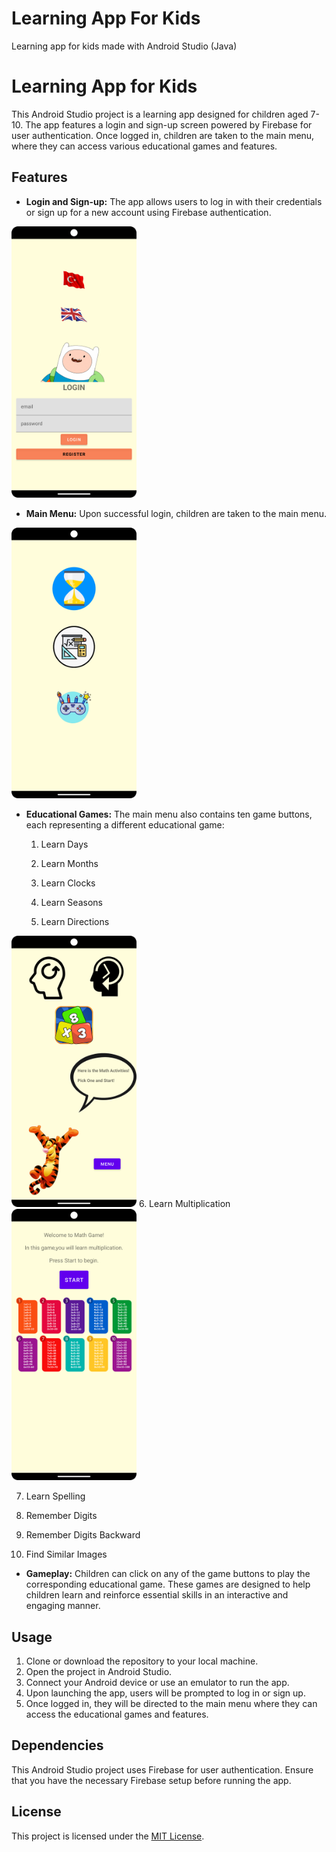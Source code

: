 # Learning App For Kids
 Learning app for kids made with Android Studio (Java)
# Learning App for Kids

This Android Studio project is a learning app designed for children aged 7-10. The app features a login and sign-up screen powered by Firebase for user authentication. Once logged in, children are taken to the main menu, where they can access various educational games and features.

## Features

- **Login and Sign-up:** The app allows users to log in with their credentials or sign up for a new account using Firebase authentication.
<img src="https://github.com/hfgaser/Educational-App-For-Kids/blob/main/EducationalAppProject/Screenshots/ss_login.png" width="200" alt="Main Menu">

- **Main Menu:** Upon successful login, children are taken to the main menu.

<img src="https://github.com/hfgaser/Educational-App-For-Kids/blob/main/EducationalAppProject/Screenshots/ss_menu.png" width="200" alt="Main Menu">

 

- **Educational Games:** The main menu also contains ten game buttons, each representing a different educational game:
  1. Learn Days
   
  2. Learn Months
   
  3. Learn Clocks
   
  4. Learn Seasons

  5. Learn Directions

 <img src="https://github.com/hfgaser/Educational-App-For-Kids/blob/main/EducationalAppProject/Screenshots/ss_math_menu.png" width="200" alt="Main Menu">
  6. Learn Multiplication
 <img src="https://github.com/hfgaser/Educational-App-For-Kids/blob/main/EducationalAppProject/Screenshots/ss_math_game3.png" width="200" alt="Main Menu">
  
  7. Learn Spelling

  8. Remember Digits
   
  9. Remember Digits Backward
   
  10. Find Similar Images

- **Gameplay:** Children can click on any of the game buttons to play the corresponding educational game. These games are designed to help children learn and reinforce essential skills in an interactive and engaging manner.

## Usage

1. Clone or download the repository to your local machine.
2. Open the project in Android Studio.
3. Connect your Android device or use an emulator to run the app.
4. Upon launching the app, users will be prompted to log in or sign up.
5. Once logged in, they will be directed to the main menu where they can access the educational games and features.

## Dependencies

This Android Studio project uses Firebase for user authentication. Ensure that you have the necessary Firebase setup before running the app.

## License

This project is licensed under the [MIT License](LICENSE).
